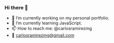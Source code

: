 ### Hi there 👋

- 🔭 I’m currently working on my personal portfolio.
- 🌱 I’m currently learning JavaScript.
- 📫 How to reach me: @carlosramirezmg
- :email: carlosramirezmg@gmail.com
